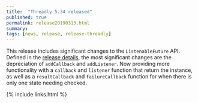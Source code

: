 ```yaml
---
title:  "Threadly 5.34 released"
published: true
permalink: release20190313.html
summary: 
tags: [news, release, release-threadly]
---
```


This release includes significant changes to the `ListenableFuture` API.  Defined in the <a href="https://github.com/threadly/threadly/releases/tag/release-5.34">release details</a>, the most significant changes are the depreciation of `addCallback` and `addListener`.  Now providing more functionality with a `callback` and `listener` function that return the instance, as well as a `resultCallback` and `failureCallback` function for when there is only one state needing checked.

{% include links.html %}
